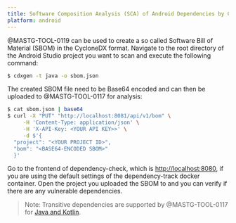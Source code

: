 ```yaml
---
title: Software Composition Analysis (SCA) of Android Dependencies by Creating a SBOM
platform: android
---
```


@MASTG-TOOL-0119 can be used to create a so called Software Bill of Material (SBOM) in the CycloneDX format. Navigate to the root directory of the Android Studio project you want to scan and execute the following command:

```bash
$ cdxgen -t java -o sbom.json
```

The created SBOM file need to be Base64 encoded and can then be uploaded to @MASTG-TOOL-0117 for analysis:

```bash
$ cat sbom.json | base64
$ curl -X "PUT" "http://localhost:8081/api/v1/bom" \
     -H 'Content-Type: application/json' \
     -H 'X-API-Key: <YOUR API KEY>>' \
     -d $'{
  "project": "<YOUR PROJECT ID>",
  "bom": "<BASE64-ENCODED SBOM>"
  }'
```

Go to the frontend of dependency-check, which is <http://localhost:8080>, if you are using the default settings of the dependency-track docker container. Open the project you uploaded the SBOM to and you can verify if there are any vulnerable dependencies.

> Note: Transitive dependencies are supported by @MASTG-TOOL-0117 for [Java and Kotlin](https://cyclonedx.github.io/cdxgen/#/PROJECT_TYPES).
